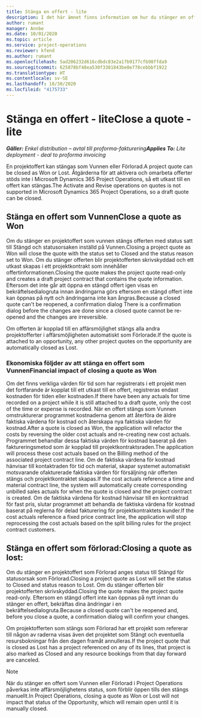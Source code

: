 ```yaml
---
title: Stänga en offert - lite
description: I det här ämnet finns information om hur du stänger en offert i Project Operations.
author: rumant
manager: Annbe
ms.date: 10/01/2020
ms.topic: article
ms.service: project-operations
ms.reviewer: kfend
ms.author: rumant
ms.openlocfilehash: 5ad206232d616cdbdc83e2a17b9177cfb98ffda9
ms.sourcegitcommit: 625878bf48ea530f3381843be0e778cebbbf1922
ms.translationtype: HT
ms.contentlocale: sv-SE
ms.lasthandoff: 10/30/2020
ms.locfileid: "4175733"
---
```

# <a name="close-a-quote---lite"></a><span data-ttu-id="4b96a-103">Stänga en offert - lite</span><span class="sxs-lookup"><span data-stu-id="4b96a-103">Close a quote - lite</span></span>

<span data-ttu-id="4b96a-104">_**Gäller:** Enkel distribution – avtal till proforma-fakturering_</span><span class="sxs-lookup"><span data-stu-id="4b96a-104">_**Applies To:** Lite deployment - deal to proforma invoicing_</span></span>

<span data-ttu-id="4b96a-105">En projektoffert kan stängas som Vunnen eller Förlorad.</span><span class="sxs-lookup"><span data-stu-id="4b96a-105">A project quote can be closed as Won or Lost.</span></span> <span data-ttu-id="4b96a-106">Åtgärderna för att aktivera och omarbeta offerter stöds inte i Microsoft Dynamics 365 Project Operations, så ett utkast till en offert kan stängas.</span><span class="sxs-lookup"><span data-stu-id="4b96a-106">The Activate and Revise operations on quotes is not supported in Microsoft Dynamics 365 Project Operations, so a draft quote can be closed.</span></span>

## <a name="close-a-quote-as-won"></a><span data-ttu-id="4b96a-107">Stänga en offert som Vunnen</span><span class="sxs-lookup"><span data-stu-id="4b96a-107">Close a quote as Won</span></span>

<span data-ttu-id="4b96a-108">Om du stänger en projektoffert som vunnen stängs offerten med status satt till Stängd och statusorsaken inställd på Vunnen.</span><span class="sxs-lookup"><span data-stu-id="4b96a-108">Closing a project quote as Won will close the quote with the status set to Closed and the status reason set to Won.</span></span> <span data-ttu-id="4b96a-109">Om du stänger offerten blir projektofferten skrivskyddad och ett utkast skapas i ett projektkontrakt som innehåller offertinformationen.</span><span class="sxs-lookup"><span data-stu-id="4b96a-109">Closing the quote makes the project quote read-only and creates a draft project contract that contains the quote information.</span></span> <span data-ttu-id="4b96a-110">Eftersom det inte går att öppna en stängd offert igen visas en bekräftelsedialogruta innan ändringarna görs eftersom en stängd offert inte kan öppnas på nytt och ändringarna inte kan ångras.</span><span class="sxs-lookup"><span data-stu-id="4b96a-110">Because a closed quote can't be reopened, a confirmation dialog There is a confirmation dialog before the changes are done since a closed quote cannot be re-opened and the changes are irreversible.</span></span>

<span data-ttu-id="4b96a-111">Om offerten är kopplad till en affärsmöjlighet stängs alla andra projektofferter i affärsmöjligheten automatiskt som Förlorade.</span><span class="sxs-lookup"><span data-stu-id="4b96a-111">If the quote is attached to an opportunity, any other project quotes on the opportunity are automatically closed as Lost.</span></span>

### <a name="financial-impact-of-closing-a-quote-as-won"></a><span data-ttu-id="4b96a-112">Ekonomiska följder av att stänga en offert som Vunnen</span><span class="sxs-lookup"><span data-stu-id="4b96a-112">Financial impact of closing a quote as Won</span></span>

<span data-ttu-id="4b96a-113">Om det finns verkliga värden för tid som har registrerats i ett projekt men det fortfarande är kopplat till ett utkast till en offert, registreras endast kostnaden för tiden eller kostnaden.</span><span class="sxs-lookup"><span data-stu-id="4b96a-113">If there have been any actuals for time recorded on a project while it is still attached to a draft quote, only the cost of the time or expense is recorded.</span></span> <span data-ttu-id="4b96a-114">När en offert stängs som Vunnen omstrukturerar programmet kostnaderna genom att återföra de äldre faktiska värdena för kostnad och återskapa nya faktiska värden för kostnad.</span><span class="sxs-lookup"><span data-stu-id="4b96a-114">After a quote is closed as Won, the application will refactor the costs by reversing the older cost actuals and re-creating new cost actuals.</span></span> <span data-ttu-id="4b96a-115">Programmet behandlar dessa faktiska värden för kostnad baserat på den faktureringsmetod som är kopplad till projektkontraktsraden.</span><span class="sxs-lookup"><span data-stu-id="4b96a-115">The application will process these cost actuals based on the Billing method of the associated project contract line.</span></span> <span data-ttu-id="4b96a-116">Om de faktiska värdena för kostnad hänvisar till kontaktraden för tid och material, skapar systemet automatiskt motsvarande ofakturerade faktiska värden för försäljning när offerten stängs och projektkontraktet skapas.</span><span class="sxs-lookup"><span data-stu-id="4b96a-116">If the cost actuals reference a time and material contract line, the system will automatically create corresponding unbilled sales actuals for when the quote is closed and the project contract is created.</span></span> <span data-ttu-id="4b96a-117">Om de faktiska värdena för kostnad hänvisar till en kontraktrad för fast pris, slutar programmet att behandla de faktiska värdena för kostnad baserat på reglerna för delad fakturering för projektkontraktets kunder.</span><span class="sxs-lookup"><span data-stu-id="4b96a-117">If the cost actuals reference a fixed price contract line, the application will stop reprocessing the cost actuals based on the split billing rules for the project contract customers.</span></span>

## <a name="closing-a-quote-as-lost"></a><span data-ttu-id="4b96a-118">Stänga en offert som förlorad:</span><span class="sxs-lookup"><span data-stu-id="4b96a-118">Closing a quote as lost:</span></span>

<span data-ttu-id="4b96a-119">Om du stänger en projektoffert som Förlorad anges status till Stängd för statusorsak som Förlorad.</span><span class="sxs-lookup"><span data-stu-id="4b96a-119">Closing a project quote as Lost will set the status to Closed and status reason to Lost.</span></span> <span data-ttu-id="4b96a-120">Om du stänger offerten blir projektofferten skrivskyddad.</span><span class="sxs-lookup"><span data-stu-id="4b96a-120">Closing the quote makes the project quote read-only.</span></span> <span data-ttu-id="4b96a-121">Eftersom en stängd offert inte kan öppnas på nytt innan du stänger en offert, bekräftas dina ändringar i en bekräftelsedialogruta.</span><span class="sxs-lookup"><span data-stu-id="4b96a-121">Because a closed quote can't be reopened and, before you close a quote, a confirmation dialog will confirm your changes.</span></span>

<span data-ttu-id="4b96a-122">Om projektofferten som stängs som Förlorad har ett projekt som refererar till någon av raderna visas även det projektet som Stängt och eventuella resursbokningar från den dagen framåt annulleras.</span><span class="sxs-lookup"><span data-stu-id="4b96a-122">If the project quote that is closed as Lost has a project referenced on any of its lines, that project is also marked as Closed and any resource bookings from that day forward are canceled.</span></span>

> [!NOTE]
> <span data-ttu-id="4b96a-123">När du stänger en offert som Vunnen eller Förlorad i Project Operations påverkas inte affärsmöjlighetens status, som förblir öppen tills den stängs manuellt.</span><span class="sxs-lookup"><span data-stu-id="4b96a-123">In Project Operations, closing a quote as Won or Lost will not impact that status of the Opportunity, which will remain open until it is manually closed.</span></span>
